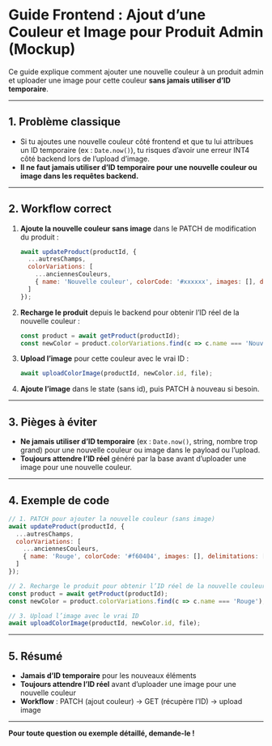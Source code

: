 # Guide Frontend : Ajout d’une Couleur et Image pour Produit Admin (Mockup)

Ce guide explique comment ajouter une nouvelle couleur à un produit admin et uploader une image pour cette couleur **sans jamais utiliser d’ID temporaire**.

---

## 1. Problème classique
- Si tu ajoutes une nouvelle couleur côté frontend et que tu lui attribues un ID temporaire (ex : `Date.now()`), tu risques d’avoir une erreur INT4 côté backend lors de l’upload d’image.
- **Il ne faut jamais utiliser d’ID temporaire pour une nouvelle couleur ou image dans les requêtes backend.**

---

## 2. Workflow correct

1. **Ajoute la nouvelle couleur sans image** dans le PATCH de modification du produit :
   ```js
   await updateProduct(productId, {
     ...autresChamps,
     colorVariations: [
       ...anciennesCouleurs,
       { name: 'Nouvelle couleur', colorCode: '#xxxxxx', images: [], delimitations: [] }
     ]
   });
   ```
2. **Recharge le produit** depuis le backend pour obtenir l’ID réel de la nouvelle couleur :
   ```js
   const product = await getProduct(productId);
   const newColor = product.colorVariations.find(c => c.name === 'Nouvelle couleur');
   ```
3. **Upload l’image** pour cette couleur avec le vrai ID :
   ```js
   await uploadColorImage(productId, newColor.id, file);
   ```
4. **Ajoute l’image** dans le state (sans id), puis PATCH à nouveau si besoin.

---

## 3. Pièges à éviter
- **Ne jamais utiliser d’ID temporaire** (ex : `Date.now()`, string, nombre trop grand) pour une nouvelle couleur ou image dans le payload ou l’upload.
- **Toujours attendre l’ID réel** généré par la base avant d’uploader une image pour une nouvelle couleur.

---

## 4. Exemple de code

```js
// 1. PATCH pour ajouter la nouvelle couleur (sans image)
await updateProduct(productId, {
  ...autresChamps,
  colorVariations: [
    ...anciennesCouleurs,
    { name: 'Rouge', colorCode: '#f60404', images: [], delimitations: [] }
  ]
});

// 2. Recharge le produit pour obtenir l’ID réel de la nouvelle couleur
const product = await getProduct(productId);
const newColor = product.colorVariations.find(c => c.name === 'Rouge');

// 3. Upload l’image avec le vrai ID
await uploadColorImage(productId, newColor.id, file);
```

---

## 5. Résumé
- **Jamais d’ID temporaire** pour les nouveaux éléments
- **Toujours attendre l’ID réel** avant d’uploader une image pour une nouvelle couleur
- **Workflow** : PATCH (ajout couleur) → GET (récupère l’ID) → upload image

---

**Pour toute question ou exemple détaillé, demande-le !** 
 